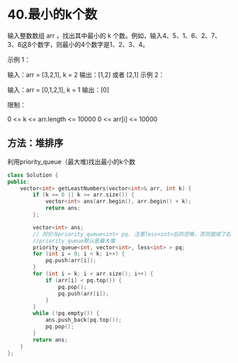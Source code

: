 # 40.最小的k个数

输入整数数组 arr ，找出其中最小的 k 个数。例如，输入4、5、1、6、2、7、3、8这8个数字，则最小的4个数字是1、2、3、4。

 

示例 1：

输入：arr = [3,2,1], k = 2
输出：[1,2] 或者 [2,1]
示例 2：

输入：arr = [0,1,2,1], k = 1
输出：[0]


限制：

0 <= k <= arr.length <= 10000
0 <= arr[i] <= 10000



## 方法：堆排序

利用priority_queue（最大堆)找出最小的k个数

```C++
class Solution {
public:
    vector<int> getLeastNumbers(vector<int>& arr, int k) {
        if (k == 0 || k >= arr.size()) {
            vector<int> ans(arr.begin(), arr.begin() + k);
            return ans;
        };

        vector<int> ans;
        // 同价与priority_queue<int> pq. 注意less<int>后的空格，否则就成了右移位操作了
        //priority_queue默认是最大堆
        priority_queue<int, vector<int>, less<int> > pq; 
        for (int i = 0; i < k; i++) {
            pq.push(arr[i]);
        }
        for (int i = k; i < arr.size(); i++) {
            if (arr[i] < pq.top()) {
                pq.pop();
                pq.push(arr[i]);
            }
        }
        while (!pq.empty()) {
            ans.push_back(pq.top());
            pq.pop();
        }
        return ans;
    }
};
```

